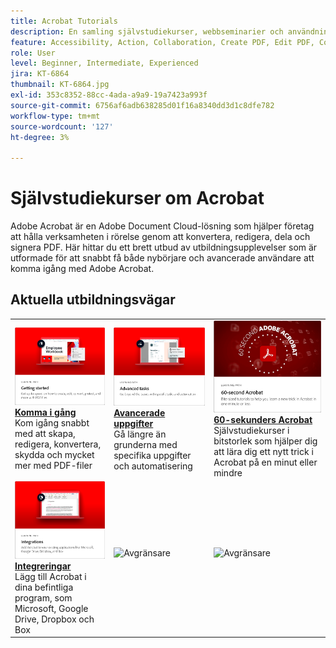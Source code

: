 ```yaml
---
title: Acrobat Tutorials
description: En samling självstudiekurser, webbseminarier och användningsfall för Adobe Acrobat
feature: Accessibility, Action, Collaboration, Create PDF, Edit PDF, Convert PDF, Deploy, Mobile, Optimize PDF, Security, Workflow, Workspace, Skill Builder, Sign, Form
role: User
level: Beginner, Intermediate, Experienced
jira: KT-6864
thumbnail: KT-6864.jpg
exl-id: 353c8352-88cc-4ada-a9a9-19a7423a993f
source-git-commit: 6756af6adb638285d01f16a8340dd3d1c8dfe782
workflow-type: tm+mt
source-wordcount: '127'
ht-degree: 3%

---
```


# Självstudiekurser om Acrobat

Adobe Acrobat är en Adobe Document Cloud-lösning som hjälper företag att hålla verksamheten i rörelse genom att konvertera, redigera, dela och signera PDF. Här hittar du ett brett utbud av utbildningsupplevelser som är utformade för att snabbt få både nybörjare och avancerade användare att komma igång med Adobe Acrobat.

<div id="recs-overview-body-1"></div>
<div id="recs-overview-body-2"></div>
<div id="recs-overview-body-3"></div>
<div id="recs-overview-body-4"></div>
<div id="recs-overview-body-5"></div>
<div id="recs-overview-body-6"></div>

## Aktuella utbildningsvägar

<table style="table-layout:fixed">
<tr>
 <td>
    <a href="getting-started/getting-started-overview.md">
      <img alt="Komma igång" src="assets/start.png" />
    </a>
    <div>
    <a href="getting-started/getting-started-overview.md"><strong>Komma i gång</strong></a>
    </div>
    Kom igång snabbt med att skapa, redigera, konvertera, skydda och mycket mer med PDF-filer
    <br>
  </td>
  <td>
    <a href="advanced-tasks/advanced-tasks-overview.md">
      <img alt="Avancerade uppgifter" src="assets/advanced-tasks.png" />
    </a>
    <div>
    <a href="advanced-tasks/advanced-tasks-overview.md"><strong>Avancerade uppgifter</strong></a>
    </div>
    Gå längre än grunderna med specifika uppgifter och automatisering
    <br>
  </td>
  <td>
    <a href="60-second/60-second-overview.md">
      <img alt="60 sekunder lång Acrobat" src="assets/60-sec.png" />
    </a>
  <div>
    <a href="60-second/60-second-overview.md"><strong>60-sekunders Acrobat</strong></a>
    </div>
    Självstudiekurser i bitstorlek som hjälper dig att lära dig ett nytt trick i Acrobat på en minut eller mindre
    <br>
  </td>
</tr>
  <td>
    <a href="integrate/integrate-overview.md">
      <img alt="Integreringar" src="assets/integrations.png" />
    </a>
    <div>
    <a href="integrate/integrate-overview.md"><strong>Integreringar</strong></a>
    </div>
    Lägg till Acrobat i dina befintliga program, som Microsoft, Google Drive, Dropbox och Box
    <br>
  </td>
  <td>
    <img alt="Avgränsare" src="assets/Grayspacer.png" />
    <div>
    <br>
  </td>
  <td>
    <img alt="Avgränsare" src="assets/Grayspacer.png" />
    <div>
    <br>
  </td>
</tr>
</table>
